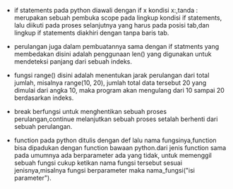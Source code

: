 - if statements pada python diawali dengan if x kondisi x:,tanda : merupakan sebuah pembuka scope pada lingkup kondisi if statements, lalu diikuti pada proses selanjutnya yang harus pada posisi tab,dan lingkup if statements diakhiri dengan tanpa baris tab.

- perulangan juga dalam pembuatannya sama dengan if statments yang membedakan disini adalah penggunaan len() yang digunakan untuk mendeteksi panjang dari sebuah indeks.

- fungsi range() disini adalah menentukan jarak perulangan dari total jumlah, misalnya range(10, 20), jumlah total data tersebut 20 yang dimulai dari angka 10, maka program akan mengulang dari 10 sampai 20 berdasarkan indeks.

- break berfungsi untuk menghentikan sebuah proses perulangan,continue melanjutkan sebuah proses setalah berhenti dari sebuah perulangan.

- function pada python ditulis dengan def lalu nama fungsinya,function bisa dipadukan dengan function bawaan python.dari jenis function sama pada umumnya ada berparameter ada yang tidak, untuk memenggil sebuah fungsi cukup ketikan nama fungsi tersebut sesuai jenisnya,misalnya fungsi berparameter maka nama_fungsi("isi parameter").
